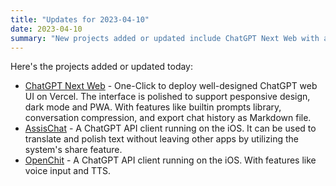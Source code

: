 ```yaml
---
title: "Updates for 2023-04-10"
date: 2023-04-10
summary: "New projects added or updated include ChatGPT Next Web with a well-designed web UI, AssisChat for iOS text translation, and OpenChit with voice input and TTS."
---
```

Here's the projects added or updated today:

- [ChatGPT Next Web](https://github.com/Yidadaa/ChatGPT-Next-Web) - One-Click to deploy well-designed ChatGPT web UI on Vercel. The interface is polished to support pesponsive design, dark mode and PWA. With features like builtin prompts library, conversation compression, and export chat history as Markdown file.
- [AssisChat](https://assischat.com) - A ChatGPT API client running on the iOS. It can be used to translate and polish text without leaving other apps by utilizing the system's share feature.
- [OpenChit](https://apps.apple.com/cn/app/openchit/id6446192123) - A ChatGPT API client running on the iOS. With features like voice input and TTS.

